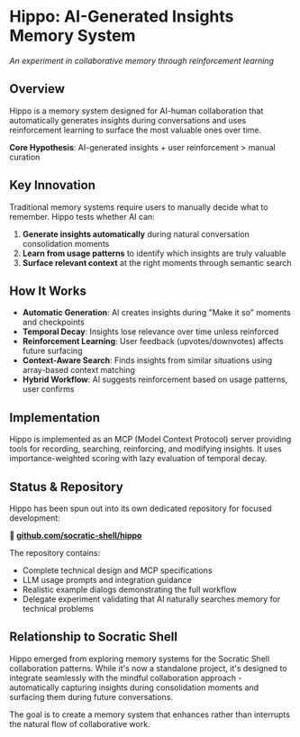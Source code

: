 # Hippo: AI-Generated Insights Memory System

*An experiment in collaborative memory through reinforcement learning*

## Overview

Hippo is a memory system designed for AI-human collaboration that automatically generates insights during conversations and uses reinforcement learning to surface the most valuable ones over time.

**Core Hypothesis**: AI-generated insights + user reinforcement > manual curation

## Key Innovation

Traditional memory systems require users to manually decide what to remember. Hippo tests whether AI can:
1. **Generate insights automatically** during natural conversation consolidation moments
2. **Learn from usage patterns** to identify which insights are truly valuable
3. **Surface relevant context** at the right moments through semantic search

## How It Works

- **Automatic Generation**: AI creates insights during "Make it so" moments and checkpoints
- **Temporal Decay**: Insights lose relevance over time unless reinforced
- **Reinforcement Learning**: User feedback (upvotes/downvotes) affects future surfacing
- **Context-Aware Search**: Finds insights from similar situations using array-based context matching
- **Hybrid Workflow**: AI suggests reinforcement based on usage patterns, user confirms

## Implementation

Hippo is implemented as an MCP (Model Context Protocol) server providing tools for recording, searching, reinforcing, and modifying insights. It uses importance-weighted scoring with lazy evaluation of temporal decay.

## Status & Repository

Hippo has been spun out into its own dedicated repository for focused development:

**🔗 [github.com/socratic-shell/hippo](https://github.com/socratic-shell/hippo)**

The repository contains:
- Complete technical design and MCP specifications
- LLM usage prompts and integration guidance  
- Realistic example dialogs demonstrating the full workflow
- Delegate experiment validating that AI naturally searches memory for technical problems

## Relationship to Socratic Shell

Hippo emerged from exploring memory systems for the Socratic Shell collaboration patterns. While it's now a standalone project, it's designed to integrate seamlessly with the mindful collaboration approach - automatically capturing insights during consolidation moments and surfacing them during future conversations.

The goal is to create a memory system that enhances rather than interrupts the natural flow of collaborative work.
